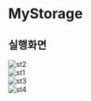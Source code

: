 # MyStorage

## 실행화면 
![st2](https://user-images.githubusercontent.com/34447880/42557881-9e12e91c-852a-11e8-9b9c-f5f748b83d64.PNG)  
![st1](https://user-images.githubusercontent.com/34447880/42557880-9de81502-852a-11e8-8ab2-54a590f6595c.PNG)  
![st3](https://user-images.githubusercontent.com/34447880/42557882-9e44edcc-852a-11e8-9654-87781dc287d6.PNG)  
![st4](https://user-images.githubusercontent.com/34447880/42557883-9e6f2128-852a-11e8-9dfa-9034ede8adbc.PNG)  
